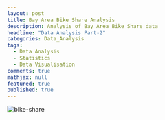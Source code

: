 ```yaml
---
layout: post
title: Bay Area Bike Share Analysis
description: Analysis of Bay Area Bike Share data 
headline: "Data Analysis Part-2"
categories: Data_Analysis
tags: 
  - Data Analysis
  - Statistics 
  - Data Visualisation
comments: true
mathjax: null
featured: true
published: true 
---
```


<img class="image-post" src="{{ site.url }}/images/data-analysis/bike-share.jpg" alt="bike-share">
